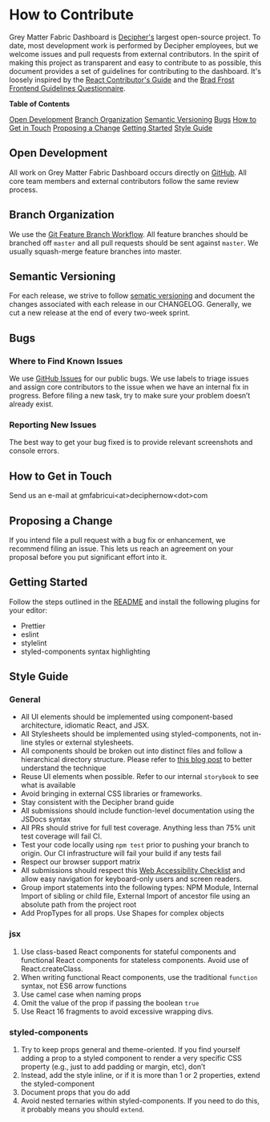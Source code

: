 # How to Contribute

Grey Matter Fabric Dashboard is [Decipher's](http://www.deciphernow.com/) largest open-source project. To date, most development work is performed by Decipher employees, but we welcome issues and pull requests from external contributors. In the spirit of making this project as transparent and easy to contribute to as possible, this document provides a set of guidelines for contributing to the dashboard. It's loosely inspired by the [React Contributor's Guide](https://reactjs.org/docs/how-to-contribute.html) and the [Brad Frost Frontend Guidelines Questionnaire](https://github.com/bradfrost/frontend-guidelines-questionnaire).

**Table of Contents**

[Open Development](#open-development)
[Branch Organization](#branch-organization)
[Semantic Versioning](#semantic-versioning)
[Bugs](#bugs)
[How to Get in Touch](#how-to-get-in-touch)
[Proposing a Change](#proposing-a-change)
[Getting Started](#getting-started)
[Style Guide](#style-guide)

## Open Development

All work on Grey Matter Fabric Dashboard occurs directly on [GitHub](https://github.com/DecipherNow/gm-fabric-dashboard). All core team members and external contributors follow the same review process.

## Branch Organization

We use the [Git Feature Branch Workflow](https://www.atlassian.com/git/tutorials/comparing-workflows/feature-branch-workflow). All feature branches should be branched off `master` and all pull requests should be sent against `master`. We usually squash-merge feature branches into master.

## Semantic Versioning

For each release, we strive to follow [sematic versioning](https://semver.org/) and document the changes associated with each release in our CHANGELOG. Generally, we cut a new release at the end of every two-week sprint.

## Bugs

### Where to Find Known Issues

We use [GitHub Issues](https://github.com/DecipherNow/gm-fabric-dashboard/issues) for our public bugs. We use labels to triage issues and assign core contributors to the issue when we have an internal fix in progress. Before filing a new task, try to make sure your problem doesn’t already exist.

### Reporting New Issues

The best way to get your bug fixed is to provide relevant screenshots and console errors.

## How to Get in Touch

Send us an e-mail at gmfabricui\<at\>deciphernow\<dot\>com

## Proposing a Change

If you intend file a pull request with a bug fix or enhancement, we recommend filing an issue. This lets us reach an agreement on your proposal before you put significant effort into it.

## Getting Started

Follow the steps outlined in the [README](https://github.com/DecipherNow/gm-fabric-dashboard/blob/master/README.md) and install the following plugins for your editor:

* Prettier
* eslint
* stylelint
* styled-components syntax highlighting

## Style Guide

### General

* All UI elements should be implemented using component-based architecture, idiomatic React, and JSX.
* All Stylesheets should be implemented using styled-components, not in-line styles or external stylesheets.
* All components should be broken out into distinct files and follow a hierarchical directory structure. Please refer to [this blog post](https://medium.com/@alexmngn/how-to-better-organize-your-react-applications-2fd3ea1920f1) to better understand the technique
* Reuse UI elements when possible. Refer to our internal `storybook` to see what is available
* Avoid bringing in external CSS libraries or frameworks.
* Stay consistent with the Decipher brand guide
* All submissions should include function-level documentation using the JSDocs syntax
* All PRs should strive for full test coverage. Anything less than 75% unit test coverage will fail CI.
* Test your code locally using `npm test` prior to pushing your branch to origin. Our CI infrastructure will fail your build if any tests fail
* Respect our browser support matrix
* All submissions should respect this [Web Accessibility Checklist](https://a11yproject.com/checklist.html) and allow easy navigation for keyboard-only users and screen readers.
* Group import statements into the following types: NPM Module, Internal Import of sibling or child file, External Import of ancestor file using an absolute path from the project root
* Add PropTypes for all props. Use Shapes for complex objects

### jsx

1. Use class-based React components for stateful components and functional React components for stateless components. Avoid use of React.createClass.
2. When writing functional React components, use the traditional `function` syntax, not ES6 arrow functions
3. Use camel case when naming props
4. Omit the value of the prop if passing the boolean `true`
5. Use React 16 fragments to avoid excessive wrapping divs.

### styled-components

1. Try to keep props general and theme-oriented. If you find yourself adding a prop to a styled component to render a very specific CSS property (e.g., just to add padding or margin, etc), don’t
2. Instead, add the style inline, or if it is more than 1 or 2 properties, extend the styled-component
3. Document props that you do add
4. Avoid nested ternaries within styled-components. If you need to do this, it probably means you should `extend`.
